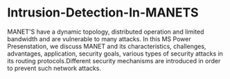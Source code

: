 # Intrusion-Detection-In-MANETS
MANET'S have a dynamic topology, distributed operation and limited bandwidth and are vulnerable to many attacks. In this MS Power Presenstation, we discuss MANET and its characteristics, challenges, advantages, application, security goals, various types of security attacks in its routing protocols.Different security mechanisms are introduced in order to prevent such network attacks.
